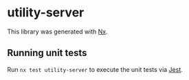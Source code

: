 # utility-server

This library was generated with [Nx](https://nx.dev).

## Running unit tests

Run `nx test utility-server` to execute the unit tests via [Jest](https://jestjs.io).
